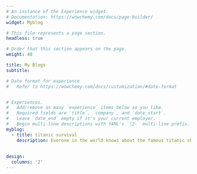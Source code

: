 ```yaml
---
# An instance of the Experience widget.
# Documentation: https://wowchemy.com/docs/page-builder/
widget: Myblog

# This file represents a page section.
headless: true

# Order that this section appears on the page.
weight: 40

title: My Blogs
subtitle:

# Date format for experience
#   Refer to https://wowchemy.com/docs/customization/#date-format


# Experiences.
#   Add/remove as many `experience` items below as you like.
#   Required fields are `title`, `company`, and `date_start`.
#   Leave `date_end` empty if it's your current employer.
#   Begin multi-line descriptions with YAML's `|2-` multi-line prefix.
myblog:
  - title: titanic survival
    description: Everone in the world knows about the famous titanic ship and the disaster.based on the data of the titanic ship we are creating a machine learning model. Read more [title](https://medium.com/@penintinarender/prediciting-the-survival-of-titanic-disaster-87f0cbc6e32f)
        
  
design:
  columns: '2'
---
```

